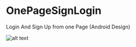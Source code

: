 # OnePageSignLogin
Login And Sign Up from one Page (Android Design)

![alt text](https://user-images.githubusercontent.com/16438786/37227807-2827624a-23e7-11e8-9672-e8ff78734858.gif)
